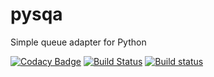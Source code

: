 # pysqa
Simple queue adapter for Python

[![Codacy Badge](https://api.codacy.com/project/badge/Grade/de30f320fd9f44ac9cbcce28eb2c54d1)](https://app.codacy.com/app/jan-janssen/pysqa?utm_source=github.com&utm_medium=referral&utm_content=pysqa/pysqa&utm_campaign=Badge_Grade_Dashboard)
[![Build Status](https://travis-ci.org/pysqa/pysqa.svg?branch=master)](https://travis-ci.org/pysqa/pysqa)
[![Build status](https://ci.appveyor.com/api/projects/status/90cb1w7a57fql52q/branch/master?svg=true)](https://ci.appveyor.com/project/jan-janssen/pysqa/branch/master)
